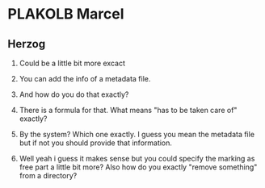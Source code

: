 # PLAKOLB Marcel

## Herzog
1) Could be a little bit more excact

2) You can add the info of a metadata file.

3) And how do you do that exactly?

4) There is a formula for that. What means "has to be taken care of" exactly?

5) By the system? Which one exactly. I guess you mean the metadata file but if not you should provide that information.

6) Well yeah i guess it makes sense but you could specify the marking as free part a little bit more? Also how do you exactly "remove something" from a directory?
